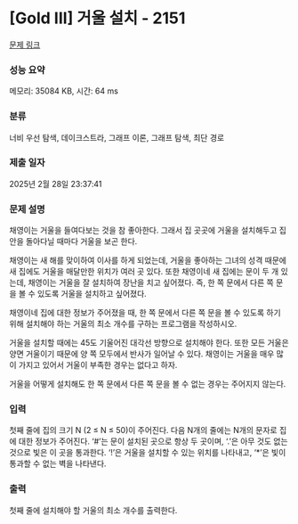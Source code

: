 # [Gold III] 거울 설치 - 2151 

[문제 링크](https://www.acmicpc.net/problem/2151) 

### 성능 요약

메모리: 35084 KB, 시간: 64 ms

### 분류

너비 우선 탐색, 데이크스트라, 그래프 이론, 그래프 탐색, 최단 경로

### 제출 일자

2025년 2월 28일 23:37:41

### 문제 설명

<p>채영이는 거울을 들여다보는 것을 참 좋아한다. 그래서 집 곳곳에 거울을 설치해두고 집 안을 돌아다닐 때마다 거울을 보곤 한다.</p>

<p>채영이는 새 해를 맞이하여 이사를 하게 되었는데, 거울을 좋아하는 그녀의 성격 때문에 새 집에도 거울을 매달만한 위치가 여러 곳 있다. 또한 채영이네 새 집에는 문이 두 개 있는데, 채영이는 거울을 잘 설치하여 장난을 치고 싶어졌다. 즉, 한 쪽 문에서 다른 쪽 문을 볼 수 있도록 거울을 설치하고 싶어졌다.</p>

<p>채영이네 집에 대한 정보가 주어졌을 때, 한 쪽 문에서 다른 쪽 문을 볼 수 있도록 하기 위해 설치해야 하는 거울의 최소 개수를 구하는 프로그램을 작성하시오.</p>

<p>거울을 설치할 때에는 45도 기울어진 대각선 방향으로 설치해야 한다. 또한 모든 거울은 양면 거울이기 때문에 양 쪽 모두에서 반사가 일어날 수 있다. 채영이는 거울을 매우 많이 가지고 있어서 거울이 부족한 경우는 없다고 하자.</p>

<p>거울을 어떻게 설치해도 한 쪽 문에서 다른 쪽 문을 볼 수 없는 경우는 주어지지 않는다.</p>

### 입력 

 <p>첫째 줄에 집의 크기 N (2 ≤ N ≤ 50)이 주어진다. 다음 N개의 줄에는 N개의 문자로 집에 대한 정보가 주어진다. ‘#’는 문이 설치된 곳으로 항상 두 곳이며, ‘.’은 아무 것도 없는 것으로 빛은 이 곳을 통과한다. ‘!’은 거울을 설치할 수 있는 위치를 나타내고, ‘*’은 빛이 통과할 수 없는 벽을 나타낸다.</p>

### 출력 

 <p>첫째 줄에 설치해야 할 거울의 최소 개수를 출력한다.</p>

